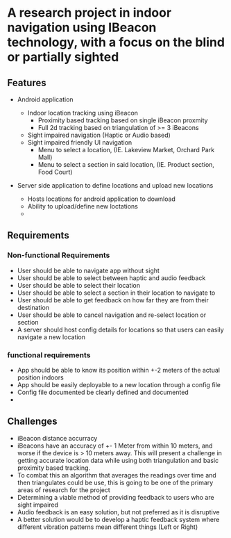 # A research project in indoor navigation using IBeacon technology, with a focus on the blind or partially sighted


## Features

* Android application
  * Indoor location tracking using iBeacon 
    * Proximity based tracking based on single iBeacon proxmity
    * Full 2d tracking based on triangulation of >= 3 iBeacons
  * Sight impaired navigation (Haptic or Audio based)
  * Sight impaired friendly UI navigation 
    * Menu to select a location, (IE. Lakeview Market, Orchard Park Mall)
    * Menu to select a section in said location, (IE. Product section, Food Court)
  
* Server side application to define locations and upload new locations 
  * Hosts locations for android application to download
  * Ability to upload/define new loctations 
  * 

## Requirements

### Non-functional Requirements
* User should be able to navigate app without sight
* User should be able to select between haptic and audio feedback
* User should be able to select their location
* User should be able to select a section in their location to navigate to
* User should be able to get feedback on how far they are from their destination
* User should be able to cancel navigation and re-select location or section
* A server should host config details for locations so that users can easily navigate a new location

### functional requirements
* App should be able to know its position within +-2 meters of the actual position indoors
* App should be easily deployable to a new location through a config file
* Config file documented be clearly defined and documented
* 

## Challenges

* iBeacon distance accurracy
 * iBeacons have an accuracy of +- 1 Meter from within 10 meters, and worse if the device is > 10 meters away. This will present a challenge in getting accurate location data while using both triangulation and basic proximity based tracking.
 * To combat this an algorithm that averages the readings over time and then triangulates could be use, this is going to be one of the primary areas of research for the project
* Determining a viable method of providing feedback to users who are sight impaired
 * Audio feedback is an easy solution, but not preferred as it is disruptive
 * A better solution would be to develop a haptic feedback system where different vibration patterns mean different things (Left or Right)
